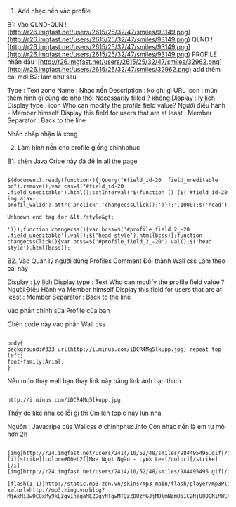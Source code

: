 1. Add nhạc nền vào profile

B1: Vào QLND-QLN ![http://r26.imgfast.net/users/2615/25/32/47/smiles/93149.png](http://r26.imgfast.net/users/2615/25/32/47/smiles/93149.png) QLND ![http://r26.imgfast.net/users/2615/25/32/47/smiles/93149.png](http://r26.imgfast.net/users/2615/25/32/47/smiles/93149.png) PROFILE nhấn đấu ![http://r26.imgfast.net/users/2615/25/32/47/smiles/32962.png](http://r26.imgfast.net/users/2615/25/32/47/smiles/32962.png) add thêm cái mới
B2: làm như sau

Type : Text zone
Name : Nhạc nền
Description : ko ghi gì
URL icon : mún thêm hình gì cũng dc [nhỏ thôi](icon.md)
Necessarily filled ? không
Display : lý lịch
Display type : icon
Who can modify the profile field value? Người điều hành - Member himself
Display this field for users that are at least : Member
Separator : Back to the line

Nhấn chấp nhận là xong

2. Làm hình nền cho profile giống chinhphuc

B1. chèn Java Cripe này đã để In all the page

```

$(document).ready(function(){jQuery("#field_id-20 .field_uneditable br").remove();var css=$("#field_id-20 .field_uneditable").html();setInterval("$(function () {$('#field_id-20 img.ajax-profil_valid').attr('onclick','changecssClick();')});",1000);$('head').append('<style>'+css+'

Unknown end tag for &lt;/style&gt;

')});function changecss(){var bcss=$('#profile_field_2_-20 .field_uneditable').val();$('head style').html(bcss)};function changecssClick(){var bcss=$('#profile_field_2_-20').val();$('head style').html(bcss)};

```

B2. Vào Quản lý người dùng Profiles Comment Đổi thành Wall css Làm theo cái này

Display : Lý lịch
Display type : Text
Who can modify the profile field value ? Người Điều Hành và Member himself
Display this field for users that are at least : Member
Separator : Back to the line

Vào phần chỉnh sửa Profile của bạn

Chèn code này vào phần Wall css

```

body{
background:#333 url(http://i.minus.com/iDCR4Mq5lkupp.jpg) repeat top left;
font-family:Arial;
}

```

Nếu mún thay wall bạn thay link này bằng link ảnh bạn thích

```

http://i.minus.com/iDCR4Mq5lkupp.jpg
```


Thấy dc like nha có lỗi gì thì Cm lên topic này lun nha

Nguồn : Javacripe của Wallcss ở chinhphuc.info
Còn nhạc nền là em tự mò hơn 2h

```
    [img]http://r24.imgfast.net/users/2414/10/52/48/smiles/984495496.gif[/img][i][strike][color=#00eb2f]Mưa Ngọt Ngào - Lynk Lee[/color][/strike][/i][img]http://r24.imgfast.net/users/2414/10/52/48/smiles/984495496.gif[/img]

[flash(1,1)]http://static.mp3.zdn.vn/skins/mp3_main/flash/player/mp3Player_skin1.swf?xmlurl=http://mp3.zing.vn/blog?MjAxMi8wOC8xMy9kLzgvInagaMEZDgyNTgwMTQzZDUzMGJjMDlmNzmUsIC2NjU0OGNiMWE4NWUdUngWeBXAzfE3GsGEgTmfhdUng410IE5nw6BvInagaMEfEx5WeBmsgTGVlfDF8NQ[/flash]```